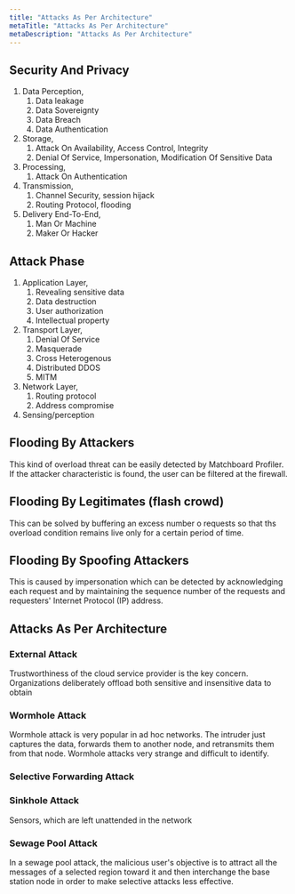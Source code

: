 ```yaml
---
title: "Attacks As Per Architecture"
metaTitle: "Attacks As Per Architecture"
metaDescription: "Attacks As Per Architecture"
---
```


## Security And Privacy

1. Data Perception,
   1. Data leakage
   2. Data Sovereignty
   3. Data Breach
   4. Data Authentication
2. Storage,
   1. Attack On Availability, Access Control, Integrity
   2. Denial Of Service, Impersonation, Modification Of Sensitive Data
3. Processing,
   1. Attack On Authentication
4. Transmission,
   1. Channel Security, session hijack
   2. Routing Protocol, flooding
5. Delivery End-To-End,
   1. Man Or Machine
   2. Maker Or Hacker

## Attack Phase

1. Application Layer,
   1. Revealing sensitive data
   2. Data destruction
   3. User authorization
   4. Intellectual property
2. Transport Layer,
   1. Denial Of Service
   2. Masquerade
   3. Cross Heterogenous
   4. Distributed DDOS
   5. MITM
3. Network Layer,
   1. Routing protocol
   2. Address compromise
4. Sensing/perception

## Flooding By Attackers

This kind of overload threat can be easily detected by Matchboard Profiler. If the attacker characteristic is found, the user can be filtered at the firewall.

## Flooding By Legitimates (flash crowd)

This can be solved by buffering an excess number o requests so that ths overload condition remains live only for a certain period of time.

## Flooding By Spoofing Attackers

This is caused by impersonation which can be detected by acknowledging each request and by maintaining the sequence number of the requests and requesters' Internet Protocol (IP) address.

## Attacks As Per Architecture

### External Attack

Trustworthiness of the cloud service provider is the key concern. Organizations deliberately offload both sensitive and insensitive data to obtain

### Wormhole Attack

Wormhole attack is very popular in ad hoc networks. The intruder just captures the data, forwards them to another node, and retransmits them from that node. Wormhole attacks very strange and difficult to identify.

### Selective Forwarding Attack

### Sinkhole Attack

Sensors, which are left unattended in the network 

### Sewage Pool Attack

In a sewage pool attack, the malicious user's objective is to attract all the messages of a selected region toward it and then interchange the base station node in order to make selective attacks less effective.
